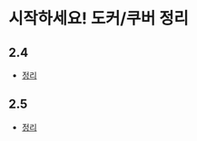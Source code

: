 # 시작하세요! 도커/쿠버 정리

## 2.4
- [정리](https://github.com/YeomJaeSeon/Book-Study/blob/main/%EC%8B%9C%EC%9E%91%ED%95%98%EC%84%B8%EC%9A%94%EB%8F%84%EC%BB%A4%EC%BF%A0%EB%B2%84%EB%84%A4%ED%8B%B0%EC%8A%A4/2.4.md)

## 2.5
- [정리](https://github.com/YeomJaeSeon/Book-Study/blob/main/%EC%8B%9C%EC%9E%91%ED%95%98%EC%84%B8%EC%9A%94%EB%8F%84%EC%BB%A4%EC%BF%A0%EB%B2%84%EB%84%A4%ED%8B%B0%EC%8A%A4/2.5.md)
